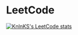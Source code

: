 # LeetCode

[![KnlnKS's LeetCode stats](https://leetcode-stats-six.vercel.app/?username=otmivi)](https://github.com/KnlnKS/leetcode-stats)

